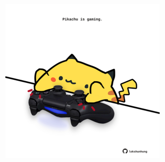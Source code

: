 <!-- built at 22/01/2025, 12:00:48 UTC -->
<p align="center">
  <img width="500" height="500" src="./ReadmeImage.svg">
</p>
